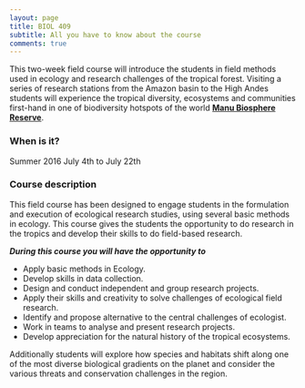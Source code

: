 ```yaml
---
layout: page
title: BIOL 409
subtitle: All you have to know about the course
comments: true
---
```


This two-week field course will introduce the students in field methods used in ecology and research challenges of the tropical forest.  Visiting a series of research stations from the Amazon basin to the High Andes students will experience the tropical diversity, ecosystems and communities first-hand in one of biodiversity hotspots of the world [**Manu Biosphere Reserve**](https://en.wikipedia.org/wiki/Manú_National_Park).

### When is it?
Summer 2016
July 4th to July 22th

### Course description
This field course has been designed to engage students in the formulation and execution of ecological research studies, using several basic methods in ecology. This course gives the students the opportunity to do research in the tropics and develop their skills to do field-based research. 

_**During this course you will have the opportunity to**_

* Apply basic methods in Ecology.
* Develop skills in data collection.
* Design and conduct independent and group research projects.
* Apply their skills and creativity to solve challenges of ecological field research.
* Identify and propose alternative to the central challenges of ecologist.
* Work in teams to analyse and present research projects.
* Develop appreciation for the natural history of the tropical ecosystems.

Additionally students will explore how species and habitats shift along one of the most diverse biological gradients on the planet and consider the various threats and conservation challenges in the region.


